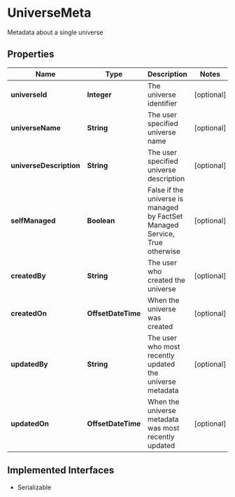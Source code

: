 

# UniverseMeta

Metadata about a single universe

## Properties

Name | Type | Description | Notes
------------ | ------------- | ------------- | -------------
**universeId** | **Integer** | The universe identifier |  [optional]
**universeName** | **String** | The user specified universe name |  [optional]
**universeDescription** | **String** | The user specified universe description |  [optional]
**selfManaged** | **Boolean** | False if the universe is managed by FactSet Managed Service, True otherwise |  [optional]
**createdBy** | **String** | The user who created the universe |  [optional]
**createdOn** | **OffsetDateTime** | When the universe was created |  [optional]
**updatedBy** | **String** | The user who most recently updated the universe metadata |  [optional]
**updatedOn** | **OffsetDateTime** | When the universe metadata was most recently updated |  [optional]


## Implemented Interfaces

* Serializable



